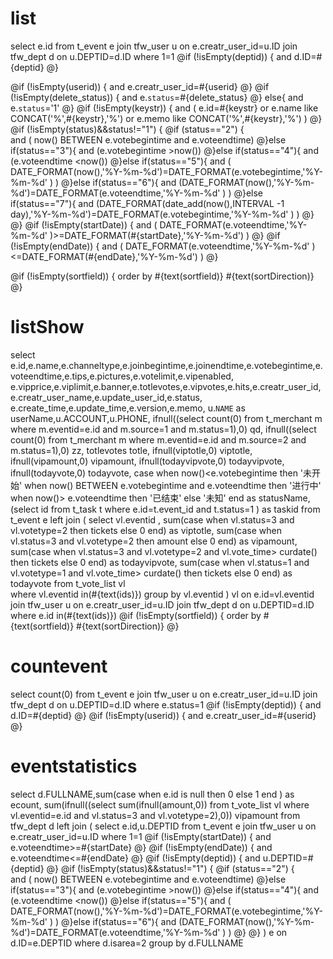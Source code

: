 list
===
select e.id
from t_event e 
join tfw_user u on e.creatr_user_id=u.ID 
join tfw_dept d on u.DEPTID=d.ID
where 1=1
@if (!isEmpty(deptid)) {
	and d.ID=#{deptid}
@}

@if (!isEmpty(userid)) {
	and e.creatr_user_id=#{userid}
@}
@if (!isEmpty(delete_status)) {
	and e.`status`=#{delete_status}
@} else{
    and e.`status`='1'
@}
@if (!isEmpty(keystr)) {
	and ( e.id=#{keystr} or e.name like CONCAT('%',#{keystr},'%') or e.memo like CONCAT('%',#{keystr},'%') )
@}
@if (!isEmpty(status)&&status!="1") {
    @if (status=="2") {    
	   and (  now() BETWEEN e.votebegintime and e.voteendtime)
    @}else if(status=="3"){
        and (e.votebegintime >now())
    @}else if(status=="4"){
                and (e.voteendtime <now())
    @}else if(status=="5"){
                and  ( DATE_FORMAT(now(),'%Y-%m-%d')=DATE_FORMAT(e.votebegintime,'%Y-%m-%d' )  )
    @}else if(status=="6"){
                and  (DATE_FORMAT(now(),'%Y-%m-%d')=DATE_FORMAT(e.voteendtime,'%Y-%m-%d' )   )
    @}else if(status=="7"){
                and  (DATE_FORMAT(date_add(now(),INTERVAL -1 day),'%Y-%m-%d')=DATE_FORMAT(e.votebegintime,'%Y-%m-%d' )   )
     @}
@}
@if (!isEmpty(startDate)) {
	and ( DATE_FORMAT(e.voteendtime,'%Y-%m-%d' )>=DATE_FORMAT(#{startDate},'%Y-%m-%d')  )
@}
@if (!isEmpty(endDate)) {
	and ( DATE_FORMAT(e.voteendtime,'%Y-%m-%d' )<=DATE_FORMAT(#{endDate},'%Y-%m-%d')  )
@}

@if (!isEmpty(sortfield)) {
	order by #{text(sortfield)} #{text(sortDirection)}
@}

listShow
===
select e.id,e.name,e.channeltype,e.joinbegintime,e.joinendtime,e.votebegintime,e.voteendtime,e.tips,e.pictures,e.votelimit,e.vipenabled,
       e.vipprice,e.viplimit,e.banner,e.totlevotes,e.vipvotes,e.hits,e.creatr_user_id,e.creatr_user_name,e.update_user_id,e.status,
       e.create_time,e.update_time,e.version,e.memo,
u.`NAME` as userName,u.ACCOUNT,u.PHONE,
ifnull((select count(0) from t_merchant m where m.eventid=e.id and m.source=1 and m.status=1),0) qd,
ifnull((select count(0) from t_merchant m where m.eventid=e.id and m.source=2 and m.status=1),0) zz,
totlevotes totle,
ifnull(viptotle,0) viptotle,
ifnull(vipamount,0) vipamount,
ifnull(todayvipvote,0) todayvipvote,
ifnull(todayvote,0) todayvote,
case when now()<e.votebegintime then '未开始'
		 when now() BETWEEN e.votebegintime and e.voteendtime then '进行中'
		 when now()> e.voteendtime then '已结束'
		 else '未知' end as statusName,
(select id from t_task t where e.id=t.event_id and t.status=1  ) as taskid
from t_event e 
left join (
      select vl.eventid ,
	    sum(case when vl.status=3 and vl.votetype=2 then tickets else 0 end) as viptotle,
	    sum(case when vl.status=3 and vl.votetype=2 then amount else 0 end) as vipamount,
	    sum(case when vl.status=3 and vl.votetype=2 and vl.vote_time> curdate() then tickets else 0 end) as todayvipvote,
	    sum(case when  vl.status=1 and vl.votetype=1 and vl.vote_time> curdate() then tickets else 0 end) as todayvote
        from  t_vote_list vl  
        where vl.eventid  in(#{text(ids)})
       group by vl.eventid 
) vl on e.id=vl.eventid
join tfw_user u on e.creatr_user_id=u.ID 
join tfw_dept d on u.DEPTID=d.ID
where e.id in(#{text(ids)})
@if (!isEmpty(sortfield)) {
	order by #{text(sortfield)} #{text(sortDirection)}
@}



countevent
===
select count(0) 
from t_event e
join tfw_user u on e.creatr_user_id=u.ID 
join tfw_dept d on u.DEPTID=d.ID
where e.status=1
@if (!isEmpty(deptid)) {
	and d.ID=#{deptid}
@}
@if (!isEmpty(userid)) {
	and e.creatr_user_id=#{userid}
@}



eventstatistics
===
select d.FULLNAME,sum(case when e.id is null then 0 else 1 end ) as ecount,
sum(ifnull((select sum(ifnull(amount,0)) from  t_vote_list vl where vl.eventid=e.id and vl.status=3 and vl.votetype=2),0)) vipamount
from tfw_dept d 
left join (
select e.id,u.DEPTID
from t_event e 
join tfw_user u on e.creatr_user_id=u.ID 
where   1=1
@if (!isEmpty(startDate)) {
	and e.voteendtime>=#{startDate}
@}
@if (!isEmpty(endDate)) {
	and e.voteendtime<=#{endDate}
@}
@if (!isEmpty(deptid)) {
	and u.DEPTID=#{deptid}
@}
@if (!isEmpty(status)&&status!="1") {
    @if (status=="2") {    
	   and (  now() BETWEEN e.votebegintime and e.voteendtime)
    @}else if(status=="3"){
        and (e.votebegintime >now())
    @}else if(status=="4"){
                and (e.voteendtime <now())
    @}else if(status=="5"){
                and  ( DATE_FORMAT(now(),'%Y-%m-%d')=DATE_FORMAT(e.votebegintime,'%Y-%m-%d' )  )
    @}else if(status=="6"){
                    and  (DATE_FORMAT(now(),'%Y-%m-%d')=DATE_FORMAT(e.voteendtime,'%Y-%m-%d' )   )
    @}
@}
) e on d.ID=e.DEPTID
where   d.isarea=2
group by d.FULLNAME



